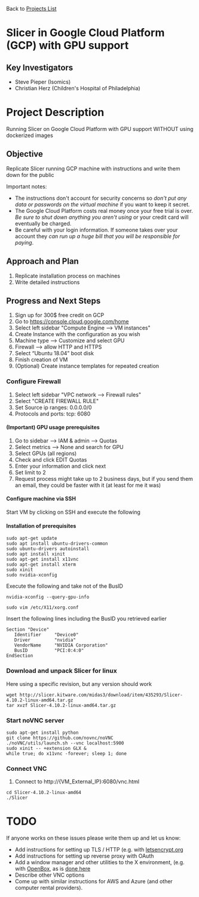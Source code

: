 Back to [Projects List](../../README.md#ProjectsList)

# Slicer in Google Cloud Platform (GCP) with GPU support

## Key Investigators

- Steve Pieper (Isomics)
- Christian Herz (Children's Hospital of Philadelphia)

# Project Description

<!-- Add a short paragraph describing the project. -->
Running Slicer on Google Cloud Platform with GPU support WITHOUT using dockerized images

## Objective

<!-- Describe here WHAT you would like to achieve (what you will have as end result). -->

Replicate Slicer running GCP machine with instructions and write them down for the public

Important notes:

* The instructions don't account for security concerns so *don't put any data or passwords on the virtual machine* if you want to keep it secret.
* The Google Cloud Platform costs real money once your free trial is over.  _Be sure to shut down anything you aren't using_ or your credit card will eventually be charged.
* Be careful with your login information.  If someone takes over your account they _can run up a huge bill that you will be responsible for paying_.


## Approach and Plan

<!-- Describe here HOW you would like to achieve the objectives stated above. -->

1. Replicate installation process on machines
2. Write detailed instructions

## Progress and Next Steps

1. Sign up for 300$ free credit on GCP
2. Go to https://console.cloud.google.com/home
3. Select left sidebar "Compute Engine --> VM instances"
4. Create Instance with the configuration as you wish
5. Machine type —> Customize and select GPU 
6. Firewall --> allow HTTP and HTTPS
7. Select “Ubuntu 18.04” boot disk
8. Finish creation of VM
9. (Optional) Create instance templates for repeated creation


### Configure Firewall

1. Select left sidebar "VPC network --> Firewall rules"
2. Select "CREATE FIREWALL RULE"
3. Set Source ip ranges: 0.0.0.0/0
4. Protocols and ports: tcp: 6080


#### (Important) GPU usage prerequisites
1. Go to sidebar —> IAM & admin —> Quotas
2. Select metrics —> None and search for GPU
3. Select GPUs (all regions)
4. Check and click EDIT Quotas
5. Enter your information and click next
6. Set limit to 2
7. Request process might take up to 2 business days, but if you send them an email, they could be faster with it (at least for me it was)

#### Configure machine via SSH

Start VM by clicking on SSH and execute the following

#### Installation of prerequisites

```
sudo apt-get update
sudo apt install ubuntu-drivers-common
sudo ubuntu-drivers autoinstall
sudo apt install xinit
sudo apt-get install x11vnc
sudo apt-get install xterm
sudo xinit
sudo nvidia-xconfig
```

Execute the following and take not of the BusID

```
nvidia-xconfig --query-gpu-info
```


```
sudo vim /etc/X11/xorg.conf
```

Insert the following lines including the BusID you retrieved earlier
```
Section "Device"
   Identifier     "Device0"
   Driver         "nvidia"
   VendorName     "NVIDIA Corporation"
   BusID          "PCI:0:4:0"
EndSection
```

### Download and unpack Slicer for linux

Here using a specific revision, but any version should work

```
wget http://slicer.kitware.com/midas3/download/item/435293/Slicer-4.10.2-linux-amd64.tar.gz
tar xvzf Slicer-4.10.2-linux-amd64.tar.gz
```

### Start noVNC server

```
sudo apt-get install python
git clone https://github.com/novnc/noVNC
./noVNC/utils/launch.sh --vnc localhost:5900
sudo xinit -- +extension GLX &
while true; do x11vnc -forever; sleep 1; done
```

### Connect VNC

1. Connect to http://{VM_External_IP}:6080/vnc.html

```
cd Slicer-4.10.2-linux-amd64
./Slicer
```

# TODO
If anyone works on these issues please write them up and let us know:
* Add instructions for setting up TLS / HTTP (e.g. with [letsencrypt.org](https://letsencrypt.org/)
* Add instructions for setting up reverse proxy with OAuth
* Add a window manager and other utilities to the X environment, (e.g. with [OpenBox](http://openbox.org), as is [done here](https://github.com/pieper/SlicerDockers/tree/master/x11)
* Describe other VNC options
* Come up with similar instructions for AWS and Azure (and other computer rental providers).
